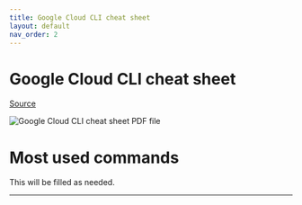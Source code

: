 ```yaml
---
title: Google Cloud CLI cheat sheet
layout: default
nav_order: 2
---
```


# Google Cloud CLI cheat sheet

[Source][Google Cloud CLI cheat sheet source]

![Google Cloud CLI cheat sheet PDF file](../assets/documents/gcloud-cheat-sheet.png)

# Most used commands

This will be filled as needed.

---

[Google Cloud CLI cheat sheet source]: https://cloud.google.com/sdk/docs/cheatsheet